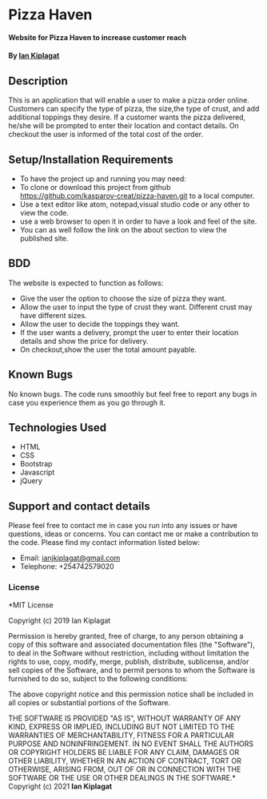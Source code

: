 # Pizza Haven

#### Website for Pizza Haven to increase customer reach

#### By **[Ian Kiplagat](https://github.com/kasparov-creat)**

## Description

This is an application that will enable a user to make a pizza order online. Customers can specify the type of pizza, the size,the type of crust, and add additional toppings they desire. If a customer wants the pizza delivered, he/she will be prompted to enter their location and contact details. On checkout the user is informed of the total cost of the order.

## Setup/Installation Requirements

- To have the project up and running you may need:
- To clone or download this project from github https://github.com/kasparov-creat/pizza-haven.git to a local computer.
- Use a text editor like atom, notepad,visual studio code or any other to view the code.
- use a web browser to open it in order to have a look and feel of the site.
- You can as well follow the link on the about section to view the published site.

## BDD

The website is expected to function as follows:

- Give the user the option to choose the size of pizza they want.
- Allow the user to input the type of crust they want. Different crust may have different sizes.
- Allow the user to decide the toppings they want.
- If the user wants a delivery, prompt the user to enter their location details and show the price for delivery.
- On checkout,show the user the total amount payable.

## Known Bugs

No known bugs. The code runs smoothly but feel free to report any bugs in case you experience them as you go through it.

## Technologies Used

- HTML
- CSS
- Bootstrap
- Javascript
- jQuery

## Support and contact details

Please feel free to contact me in case you run into any issues or have questions, ideas or concerns. You can contact me or make a contribution to the code. Please find my contact information listed below:

- Email: ianjkiplagat@gmail.com
- Telephone: +254742579020

### License

\*MIT License

Copyright (c) 2019 Ian Kiplagat

Permission is hereby granted, free of charge, to any person obtaining a copy
of this software and associated documentation files (the "Software"), to deal
in the Software without restriction, including without limitation the rights
to use, copy, modify, merge, publish, distribute, sublicense, and/or sell
copies of the Software, and to permit persons to whom the Software is
furnished to do so, subject to the following conditions:

The above copyright notice and this permission notice shall be included in all
copies or substantial portions of the Software.

THE SOFTWARE IS PROVIDED "AS IS", WITHOUT WARRANTY OF ANY KIND, EXPRESS OR
IMPLIED, INCLUDING BUT NOT LIMITED TO THE WARRANTIES OF MERCHANTABILITY,
FITNESS FOR A PARTICULAR PURPOSE AND NONINFRINGEMENT. IN NO EVENT SHALL THE
AUTHORS OR COPYRIGHT HOLDERS BE LIABLE FOR ANY CLAIM, DAMAGES OR OTHER
LIABILITY, WHETHER IN AN ACTION OF CONTRACT, TORT OR OTHERWISE, ARISING FROM,
OUT OF OR IN CONNECTION WITH THE SOFTWARE OR THE USE OR OTHER DEALINGS IN THE
SOFTWARE.\*
Copyright (c) 2021 **Ian Kiplagat**
